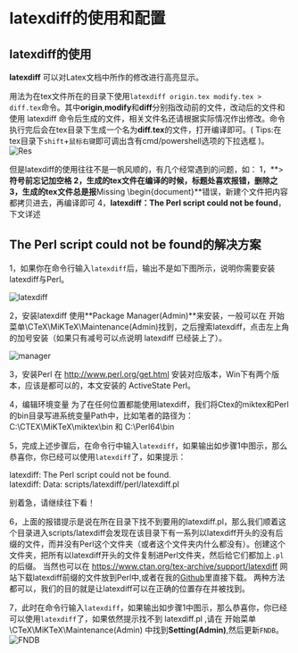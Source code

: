 # latexdiff的使用和配置


## latexdiff的使用
**latexdiff** 可以对Latex文档中所作的修改进行高亮显示。

用法为在tex文件所在的目录下使用`latexdiff origin.tex modify.tex > diff.tex`命令。其中**origin**,**modify**和**diff**分别指改动前的文件，改动后的文件和使用 latexdiff 命令后生成的文件，相关文件名还请根据实际情况作出修改。命令执行完后会在tex目录下生成一个名为**diff.tex**的文件，打开编译即可。( Tips:在tex目录下`shift`+`鼠标右键`即可调出含有cmd/powershell选项的下拉选框 )。
![Res](https://raw.githubusercontent.com/wtligit/pic/master/latexdiff/Res.png)

但是latexdiff的使用往往不是一帆风顺的，有几个经常遇到的问题，如：
1，**>**符号前忘记加空格
2，生成的tex文件在编译的时候，标题处喜欢报错，删除之
3，生成的tex文件总是报**Missing \begin{document}**错误，新建个文件把内容都拷贝进去，再编译即可
4，**latexdiff：The Perl script could not be found**，下文详述


## The Perl script could not be found的解决方案
1，如果你在命令行输入`latexdiff`后，输出不是如下图所示，说明你需要安装latexdiff与Perl。

![latexdiff](https://raw.githubusercontent.com/wtligit/pic/master/latexdiff/commandTrue.png)

2，安装latexdiff
    使用**Package Manager(Admin)**来安装，一般可以在 开始菜单\CTeX\MiKTeX\Maintenance(Admin)找到，之后搜索latexdiff，点击左上角的加号安装（如果只有减号可以点说明 latexdiff 已经装上了）。
    
![manager](https://raw.githubusercontent.com/wtligit/pic/master/latexdiff/manager.png)

3，安装Perl
    在 http://www.perl.org/get.html 安装对应版本，Win下有两个版本，应该是都可以的，本文安装的 ActiveState Perl。
    
4，编辑环境变量
    为了在任何位置都能使用latexdiff，我们将Ctex的miktex和Perl的bin目录写进系统变量Path中，比如笔者的路径为：C:\CTEX\MiKTeX\miktex\bin 和 C:\Perl64\bin
    
5，完成上述步骤后，在命令行中输入`latexdiff`，如果输出如步骤1中图示，那么恭喜你，你已经可以使用`latexdiff`了，如果提示：

latexdiff: The Perl script could not be found.  
latexdiff: Data: scripts/latexdiff/perl/latexdiff.pl

别着急，请继续往下看！

6，上面的报错提示是说在所在目录下找不到要用的latexdiff.pl，那么我们顺着这个目录进入scripts/latexdiff会发现在该目录下有一系列以latexdiff开头的没有后缀的文件，而并没有Perl这个文件夹（或者这个文件夹内什么都没有）。创建这个文件夹，把所有以latexdiff开头的文件复制进Perl文件夹，然后给它们都加上`.pl`的后缀。
当然也可以在 https://www.ctan.org/tex-archive/support/latexdiff 网站下载latexdiff前缀的文件放到Perl中,或者在我的[Github](https://github.com/wtligit/latexdiff-Instructions-Configuration/tree/master/perl)里直接下载。
两种方法都可以，我们的目的就是让latexdiff可以在正确的位置存在并被找到。

7，此时在命令行输入`latexdiff`，如果输出如步骤1中图示，那么恭喜你，你已经可以使用`latexdiff`了，如果依然提示找不到 latexdiff.pl ,请在 开始菜单\CTeX\MiKTeX\Maintenance(Admin) 中找到**Setting(Admin)**,然后更新`FNDB`。
![FNDB](https://raw.githubusercontent.com/wtligit/pic/master/latexdiff/FNDB.png)




